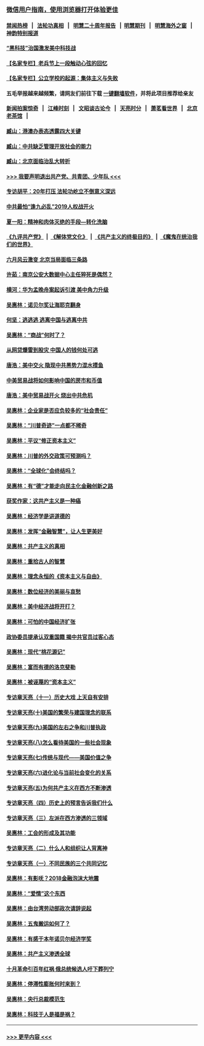 ### [微信用户指南，使用浏览器打开体验更佳](https://github.com/gfw-breaker/banned-news1/blob/master/indexes/wechat-guide.md?t=0)
#### [禁闻热榜](热点新闻.md?t=0)  &nbsp;&nbsp;|&nbsp;&nbsp; [法轮功真相](https://github.com/gfw-breaker/truth/blob/master/README.md?t=0) &nbsp;&nbsp;|&nbsp;&nbsp; [明慧二十周年报告](https://github.com/gfw-breaker/mh-reports/blob/master/README.md?t=0) &nbsp;&nbsp;|&nbsp;&nbsp;[明慧期刊](https://github.com/gfw-breaker/mh-qikan) &nbsp;&nbsp;|&nbsp;&nbsp; [明慧海外之窗](https://github.com/gfw-breaker/mh-news/blob/master/README.md?t=0) &nbsp;&nbsp;|&nbsp;&nbsp; [神韵特别报道](https://github.com/gfw-breaker/mh-news/blob/master/shenyun.md?t=0)
#### [“黑科技”治国激发美中科技战](../pages/nsc423/n11638056.md?t=02040101) 
#### [【名家专栏】老兵节上一段触动心弦的回忆](../pages/nsc423/n11646016.md?t=02040101) 
#### [【名家专栏】公立学校的起源：集体主义与失败](../pages/nsc423/n11601833.md?t=02040101) 
#### 五毛举报越来越频繁，请网友们前往下载 [一键翻墙软件](https://github.com/gfw-breaker/ssr-accounts)，并将此项目推荐给亲友
#### [新闻拍案惊奇](https://github.com/gfw-breaker/banned-news1/blob/master/pages/link4.md) &nbsp;&nbsp;|&nbsp;&nbsp; [江峰时刻](https://github.com/gfw-breaker/banned-news1/blob/master/pages/link4.md) &nbsp;&nbsp;|&nbsp;&nbsp; [文昭谈古论今](https://github.com/gfw-breaker/banned-news1/blob/master/pages/link4.md) &nbsp;&nbsp;|&nbsp;&nbsp; [天亮时分](https://github.com/gfw-breaker/banned-news1/blob/master/pages/link4.md) &nbsp;&nbsp;|&nbsp;&nbsp; [萧茗看世界](https://github.com/gfw-breaker/banned-news1/blob/master/pages/link4.md) &nbsp;&nbsp;|&nbsp;&nbsp; [北京老茶馆](https://github.com/gfw-breaker/banned-news1/blob/master/pages/link4.md) &nbsp;&nbsp;|&nbsp;&nbsp; 
#### [臧山：港澳办表态透露四大关键](../pages/nsc423/n11421628.md?t=02040101) 
#### [臧山：中共缺乏管理开放社会的能力](../pages/nsc423/n11407457.md?t=02040101) 
#### [臧山：北京面临治乱大转折](../pages/nsc423/n11406895.md?t=02040101) 
#### [>>> 我要声明退出共产党、共青团、少年队 <<<](https://github.com/begood0513/goodnews/blob/master/quit/letter.md) 
#### [专访胡平：20年打压 法轮功屹立不倒意义深远](../pages/nsc423/n11398800.md?t=02040101) 
#### [中共最怕“逢九必乱”2019人权战开火](../pages/nsc423/n11385248.md?t=02040101) 
#### [夏一阳：精神和肉体灭绝的手段—转化洗脑](../pages/nsc423/n11368250.md?t=02040101) 
#### [《九评共产党》](https://github.com/begood0513/9ping.md/blob/master/README.md) &nbsp;|&nbsp; [《解体党文化》](../../../../jtdwh.md/blob/master/README.md)  &nbsp;|&nbsp; [《共产主义的终极目的》](../../../../gczydzjmd.md/blob/master/README.md) &nbsp;|&nbsp; [《魔鬼在统治我们的世界》](../../../../mgztzwmdsj.md/blob/master/README.md) 
#### [六月风云激变 北京当局面临三条路](../pages/nsc423/n11313668.md?t=02040101) 
#### [许茹：南京公安大数据中心主任猝死是偶然？](../pages/nsc423/n11064744.md?t=02040101) 
#### [横河：华为孟晚舟案起诉引渡 美中角力升级](../pages/nsc423/n11027230.md?t=02040101) 
#### [吴惠林：诺贝尔奖让海耶克翻身](../pages/nsc423/n10890049.md?t=02040101) 
#### [何坚：逃逃逃 逃离中国与逃离中共](../pages/nsc423/n10592891.md?t=02040101) 
#### [吴惠林：“商战”何时了？](../pages/nsc423/n10573558.md?t=02040101) 
#### [从网贷爆雷到股灾 中国人的钱何处可逃](../pages/nsc423/n10572800.md?t=02040101) 
#### [唐浩：美中交火 隐现中共黑势力混水摸鱼](../pages/nsc423/n10544040.md?t=02040101) 
#### [中美贸易战将如何影响中国的房市和币值](../pages/nsc423/n10543697.md?t=02040101) 
#### [唐浩：美中贸易战开火 烧出中共危机](../pages/nsc423/n10540126.md?t=02040101) 
#### [吴惠林：企业家是否应负较多的“社会责任”](../pages/nsc423/n10535022.md?t=02040101) 
#### [吴惠林：“川普奇迹”一点都不稀奇](../pages/nsc423/n10512808.md?t=02040101) 
#### [吴惠林：平议“修正资本主义”](../pages/nsc423/n10495724.md?t=02040101) 
#### [吴惠林：川普的外交政策可预测吗？](../pages/nsc423/n10462387.md?t=02040101) 
#### [吴惠林：“全球化”会终结吗？](../pages/nsc423/n10452838.md?t=02040101) 
#### [吴惠林：有“德”才能走向民主化金融创新之路](../pages/nsc423/n10432292.md?t=02040101) 
#### [获奖作家：这共产主义是一种癌](../pages/nsc423/n10431541.md?t=02040101) 
#### [吴惠林：经济学是讲道德的](../pages/nsc423/n10398014.md?t=02040101) 
#### [吴惠林：发挥“金融智慧”，让人生更美好](../pages/nsc423/n10375019.md?t=02040101) 
#### [吴惠林：共产主义的真相](../pages/nsc423/n10351394.md?t=02040101) 
#### [吴惠林：重拾古人的智慧](../pages/nsc423/n10337691.md?t=02040101) 
#### [吴惠林：理念永恒的《资本主义与自由》](../pages/nsc423/n10316274.md?t=02040101) 
#### [吴惠林：数位经济的美丽与哀愁](../pages/nsc423/n10292946.md?t=02040101) 
#### [吴惠林：美中经济战将开打？](../pages/nsc423/n10258825.md?t=02040101) 
#### [吴惠林：可怕的中国经济扩张](../pages/nsc423/n10219147.md?t=02040101) 
#### [政协委员提承认双重国籍 揭中共官员过客心态](../pages/nsc423/n10208809.md?t=02040101) 
#### [吴惠林：现代“桃花源记”](../pages/nsc423/n10185234.md?t=02040101) 
#### [吴惠林：富而有德的洛克斐勒](../pages/nsc423/n10142264.md?t=02040101) 
#### [吴惠林：被诬蔑的“资本主义”](../pages/nsc423/n10124816.md?t=02040101) 
#### [专访章天亮（十一）历史大戏 上天自有安排](../pages/nsc423/n10094905.md?t=02040101) 
#### [专访章天亮(十)美国的繁荣与建国理念的联系](../pages/nsc423/n10094899.md?t=02040101) 
#### [专访章天亮(九)美国的左右之争和川普执政](../pages/nsc423/n10094889.md?t=02040101) 
#### [专访章天亮(八)怎么看待美国的一些社会现象](../pages/nsc423/n10094857.md?t=02040101) 
#### [专访章天亮(七)传统与现代——美国价值之争](../pages/nsc423/n10093140.md?t=02040101) 
#### [专访章天亮(六)进化论与当前社会变化的关系](../pages/nsc423/n10092036.md?t=02040101) 
#### [专访章天亮(五)为何共产主义在西方不断渗透](../pages/nsc423/n10083620.md?t=02040101) 
#### [专访章天亮（四）历史上的预言告诉我们什么](../pages/nsc423/n10083606.md?t=02040101) 
#### [专访章天亮（三）左派在西方渗透的三领域](../pages/nsc423/n10081115.md?t=02040101) 
#### [吴惠林：工会的形成及其功能](../pages/nsc423/n10080633.md?t=02040101) 
#### [专访章天亮（二）什么人和组织让人背离神](../pages/nsc423/n10076637.md?t=02040101) 
#### [专访章天亮（一）不同民族的三个共同记忆](../pages/nsc423/n10074188.md?t=02040101) 
#### [吴惠林：有影呒？2018金融泡沫大地震](../pages/nsc423/n10040534.md?t=02040101) 
#### [吴惠林：“爱情”这个东西](../pages/nsc423/n10019423.md?t=02040101) 
#### [吴惠林：由台湾劳动部政次请辞说起](../pages/nsc423/n9979679.md?t=02040101) 
#### [吴惠林：五鬼搬运如何了？](../pages/nsc423/n9925338.md?t=02040101) 
#### [吴惠林：有感于本年诺贝尔经济学奖](../pages/nsc423/n9871883.md?t=02040101) 
#### [吴惠林：共产主义渗透全球](../pages/nsc423/n9812748.md?t=02040101) 
#### [十月革命引百年红祸 俄总统候选人吁下葬列宁](../pages/nsc423/n9810182.md?t=02040101) 
#### [吴惠林：停滞性膨胀何时来到？](../pages/nsc423/n9764136.md?t=02040101) 
#### [吴惠林：央行总裁模范生](../pages/nsc423/n9728134.md?t=02040101) 
#### [吴惠林：科技于人是福是祸？](../pages/nsc423/n9672982.md?t=02040101) 

----
#### [ >>> 更早内容 <<< ](../indexes/nsc423-earlier.md)
